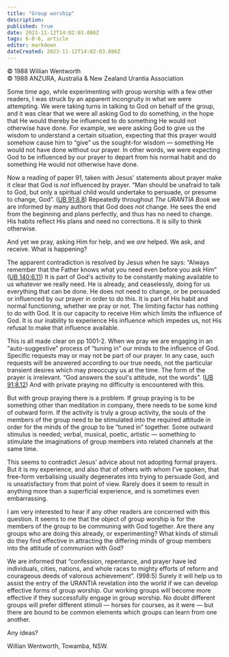 ```yaml
---
title: "Group worship"
description: 
published: true
date: 2023-11-12T14:02:03.086Z
tags: 6-0-6, article
editor: markdown
dateCreated: 2023-11-12T14:02:03.086Z
---
```


<p class="v-card v-sheet theme--light gray lighten-3 px-2 py-1">© 1988 Willian Wentworth<br>© 1988 ANZURA, Australia & New Zealand Urantia Association</p>

Some time ago, while experimenting with group worship with a few other readers, I was struck by an apparent incongruity in what we were attempting. We were taking turns in talking to God on behalf of the group, and it was clear that we were all asking God to do something, in the hope that He would thereby be influenced to do something He would not otherwise have done. For example, we were asking God to give us the wisdom to understand a certain situation, expecting that this prayer would somehow cause him to “give” us the sought-for wisdom — something He would not have done without our prayer. In other words, we were expecting God to be influenced by our prayer to depart from his normal habit and do something He would not otherwise have done.

Now a reading of paper 91, taken with Jesus' statements about prayer make it clear that God is _not_ influenced by prayer. “Man should be unafraid to talk to God, but only a spiritual child would undertake to persuade, or presume to change, God”. ([UB 91:8.8](/en/The_Urantia_Book/91#p8_8)) Repeatedly throughout _The URANTIA Book_ we are informed by many authors that God does _not_ change. He sees the end from the beginning and plans perfectly, and thus has no need to change. His habits reflect His plans and need no corrections. It is silly to think otherwise.

And yet we pray, asking Him for help, and we _are_ helped. We ask, and receive. What is happening?

The apparent contradiction is resolved by Jesus when he says: “Always remember that the Father knows what you need even before you ask Him” ([UB 140:6.11](/en/The_Urantia_Book/140#p6_11)) It is part of God's activity to be constantly making available to us whatever we really need. He is already, and ceaselessly, doing for us everything that can be done. He does not need to change, or be persuaded or influenced by our prayer in order to do this. It is part of His habit and normal functioning, whether we pray or not. The limiting factor has nothing to do with God. It is our capacity to receive Him which limits the influence of God. It is our inability to experience His influence which impedes us, not His refusal to make that influence available.

This is all made clear on pp 1001-2. When we pray we are engaging in an “auto-suggestive” process of “tuning in” our minds to the influence of God. Specific requests may or may not be part of our prayer. In any case, such requests will be answered according to our true needs, not the particular transient desires which may preoccupy us at the time. The form of the prayer is irrelevant. “God answers the soul's attitude, not the words”. ([UB 91:8.12](/en/The_Urantia_Book/91#p8_12)) And with private praying no difficulty is encountered with this.

But with group praying there is a problem. If group praying is to be something other than meditation in company, there needs to be some kind of outward form. If the activity is truly a group activity, the souls of the members of the group need to be stimulated into the required attitude in order for the minds of the group to be “tuned in” together. Some outward stimulus is needed; verbal, musical, poetic, artistic — something to stimulate the imaginations of group members into related channels at the same time.

This seems to contradict Jesus' advice about not adopting formal prayers. But it is my experience, and also that of others with whom I've spoken, that free-form verbalising usually degenerates into trying to persuade God, and is unsatisfactory from that point of view. Rarely does it seem to result in anything more than a superficial experience, and is sometimes even embarrassing.

I am very interested to hear if any other readers are concerned with this question. It seems to me that the object of group worship is for the members of the group to be communing with God together. Are there any groups who are doing this already, or experimenting? What kinds of stimuli do they find effective in attracting the differing minds of group members into the attitude of communion with God?

We are informed that “confession, repentance, and prayer have led individuals, cities, nations, and whole races to mighty efforts of reform and courageous deeds of valorous achievement”. (998:5) Surely it will help us to assist the entry of the URANTIA revelation into the world if we can develop effective forms of group worship. Our working groups will become more effective if they successfully engage in group worship. No doubt different groups will prefer different stimuli — horses for courses, as it were — but there are bound to be common elements which groups can learn from one another.

Any ideas?

Willian Wentworth, Towamba, NSW.